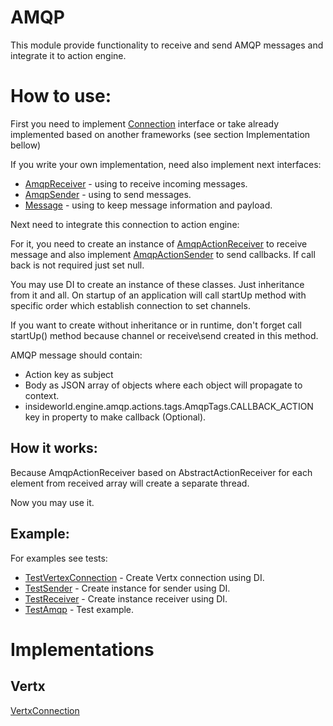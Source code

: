 # AMQP

This module provide functionality to receive and send AMQP messages and integrate it to
action engine.

# How to use:

First you need to implement [Connection](src/main/java/insideworld/engine/core/endpoint/amqp/connection/Connection.java)
interface or take already implemented based on another frameworks (see section Implementation bellow)

If you write your own implementation, need also implement next interfaces:

* [AmqpReceiver](src/main/java/insideworld/engine/core/endpoint/amqp/connection/AmqpReceiver.java) -
using to receive incoming messages.
* [AmqpSender](src/main/java/insideworld/engine/core/endpoint/amqp/connection/AmqpSender.java) - 
using to send messages.
* [Message](.src/main/java/insideworld/engine/amqp/connection/Message.java) - 
using to keep message information and payload.

Next need to integrate this connection to action engine:

For it, you need to create an instance of [AmqpActionReceiver](src/main/java/insideworld/engine/core/endpoint/amqp/actions/AmqpActionReceiver.java)
to receive message and also implement [AmqpActionSender](src/main/java/insideworld/engine/core/endpoint/amqp/actions/AmqpActionSender.java) 
to send callbacks. If call back is not required just set null.

You may use DI to create an instance of these classes. Just inheritance from it and all.
On startup of an application will call startUp method with specific order which establish connection
to set channels.

If you want to create without inheritance or in runtime, don't forget call startUp() method 
because channel or receive\send created in this method.

AMQP message should contain: 
* Action key as subject
* Body as JSON array of objects where each object will propagate to context.
* insideworld.engine.amqp.actions.tags.AmqpTags.CALLBACK_ACTION key in property to make callback (Optional).

## How it works:

Because AmqpActionReceiver based on AbstractActionReceiver for each element from received array will create
a separate thread.

Now you may use it.
## Example:
For examples see tests:

* [TestVertexConnection](./src/test/java/insideworld/engine/amqp/TestVertexConnection.java) - Create Vertx connection using DI.
* [TestSender](./src/test/java/insideworld/engine/amqp/TestSender.java) - Create instance for sender using DI.
* [TestReceiver](./src/test/java/insideworld/engine/amqp/TestReceiver.java) - Create instance receiver using DI.
* [TestAmqp](./src/test/java/insideworld/engine/amqp/TestAmqp.java) - Test example.

# Implementations

## Vertx
[VertxConnection](.\src\main\java\insideworld\engine\amqp\vertex\VertexConnection.java)

